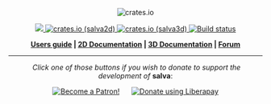 <p align="center">
  <img src="http://nphysics.org/img/logo_salva_full.svg" alt="crates.io">
</p>
<p align="center">
    <a href="https://discord.gg/vt9DJSW">
        <img src="https://img.shields.io/discord/507548572338880513.svg?logo=discord&colorB=7289DA">
    </a>
    <a href="https://crates.io/crates/salva2d">
         <img src="https://img.shields.io/crates/v/salva2d.svg?style=flat-square&label=crates.io%20(salva2d)" alt="crates.io (salva2d)">
    </a>
    <a href="https://crates.io/crates/salva3d">
         <img src="https://img.shields.io/crates/v/salva3d.svg?style=flat-square&label=crates.io%20(salva3d)" alt="crates.io (salva3d)">
    </a>
    <a href="https://travis-ci.org/rustsim/salva">
        <img src="https://travis-ci.org/rustsim/salva.svg?branch=master" alt="Build status">
    </a>
</p>
<p align = "center">
    <strong>
        <a href="http://nphysics.org">Users guide</a> | <a href="http://nphysics.org/rustdoc/salva2d/index.html">2D Documentation</a> | <a href="http://nphysics.org/rustdoc/salva3d/index.html">3D Documentation</a> | <a href="https://discourse.nphysics.org">Forum</a>
    </strong>
</p>

-----

<p align = "center">
  <i>Click one of those buttons if you wish to donate to support the development of</i> <b>salva</b>:
</p>

<p align = "center">
<a href="https://www.patreon.com/bePatron?u=7111380" ><img src="https://c5.patreon.com/external/logo/become_a_patron_button.png" alt="Become a Patron!" /></a>
&nbsp;&nbsp;&nbsp;&nbsp;
<a href="https://liberapay.com/sebcrozet/donate"><img alt="Donate using Liberapay" src="https://liberapay.com/assets/widgets/donate.svg"></a>
</p>
